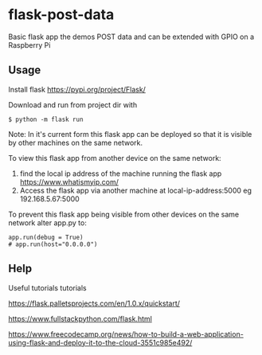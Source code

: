 # flask-post-data
Basic flask app the demos POST data and can be extended with GPIO on a Raspberry Pi

## Usage
Install flask https://pypi.org/project/Flask/

Download and run from project dir with 

	$ python -m flask run

Note: In it's current form this flask app can be deployed so that it is visible by other machines on the same network.

To view this flask app from another device on the same network:

1. find the local ip address of the machine running the flask app https://www.whatismyip.com/
2. Access the flask app via another machine at local-ip-address:5000 eg 192.168.5.67:5000


To prevent this flask app being visible from other devices on the same network alter app.py to:
	
	app.run(debug = True)
	# app.run(host="0.0.0.0")


## Help
Useful tutorials
tutorials

https://flask.palletsprojects.com/en/1.0.x/quickstart/

https://www.fullstackpython.com/flask.html

https://www.freecodecamp.org/news/how-to-build-a-web-application-using-flask-and-deploy-it-to-the-cloud-3551c985e492/

